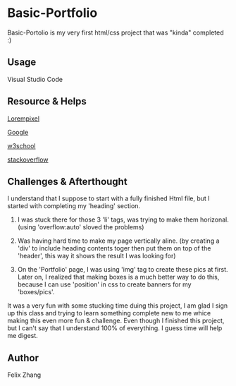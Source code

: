 # Basic-Portfolio

Basic-Portolio is my very first html/css project that was "kinda" completed :)

## Usage

Visual Studio Code

## Resource & Helps

[Lorempixel](http://lorempixel.com)

[Google](www.google.com)

[w3school](https://www.w3schools.com)

[stackoverflow](https://stackoverflow.com)

## Challenges & Afterthought

I understand that I suppose to start with a fully finished Html file, but I started with completing my 'heading' section. 
1. I was stuck there for those 3 'li' tags, was trying to make them horizonal. (using 'overflow:auto' sloved the problems)

2. Was having hard time to make my page vertically aline. (by creating a 'div' to include heading contents toger then put them on top of the 'header', this way it shows the result I was looking for)

3. On the 'Portfolio' page, I was using 'img' tag to create these pics at first. Later on, I realized that making boxes is a much better way to do this, because I can use 'position' in css to create banners for my 'boxes/pics'.

It was a very fun with some stucking time duing this project, I am glad I sign up this class and trying to learn something complete new to me whice making this even more fun & challenge.
Even though I finished this project, but I can't say that I understand 100% of everything. I guess time will help me digest.

## Author
Felix Zhang
